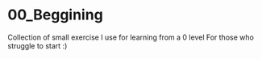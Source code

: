 # 00_Beggining
Collection of small exercise I use for learning from a 0 level
For those who struggle to start :)

